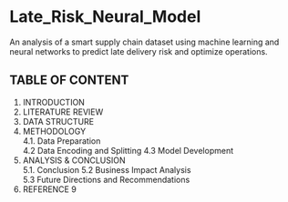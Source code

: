 # Late_Risk_Neural_Model
An analysis of a smart supply chain dataset using machine learning and neural networks to predict late delivery risk and optimize operations.
## TABLE OF CONTENT
1. INTRODUCTION	
2. LITERATURE REVIEW	
3. DATA STRUCTURE	
4. METHODOLOGY	
4.1. Data Preparation	
4.2 Data Encoding and Splitting	
4.3 Model Development	
5. ANALYSIS & CONCLUSION	
5.1. Conclusion	
5.2 Business Impact Analysis	
5.3 Future Directions and Recommendations	
6. REFERENCE	9

